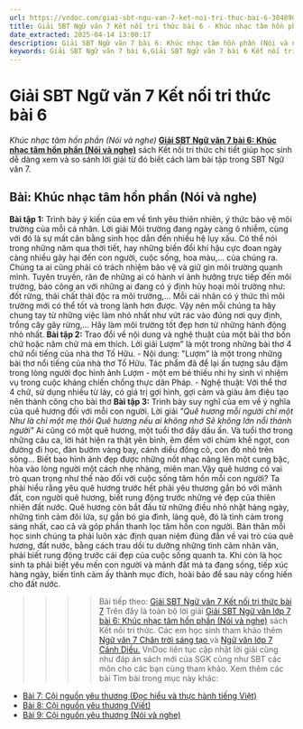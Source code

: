 ```yaml
---
url: https://vndoc.com/giai-sbt-ngu-van-7-ket-noi-tri-thuc-bai-6-304890
title: Giải SBT Ngữ văn 7 Kết nối tri thức bài 6 - Khúc nhạc tâm hồn phần (Nói và nghe) - VnDoc.com
date_extracted: 2025-04-14 13:00:17
description: Giải SBT Ngữ văn 7 bài 6: Khúc nhạc tâm hồn phần (Nói và nghe) sách Kết nối tri thức có đáp án chi tiết cho các bạn cùng tham khảo.
keywords: Giải SBT Ngữ văn 7 bài 6,Giải SBT Ngữ văn 7 bài 6 Kết nối tri thức,Giải sách bài tập Ngữ văn KNTT lớp 7,Ngữ văn lớp 7 Kết nối tri thức,giải bài tập ngữ văn lớp 7,bài Khúc nhạc tâm hồn phần (Nói và nghe)
---
```


# Giải SBT Ngữ văn 7 Kết nối tri thức bài 6
 _Khúc nhạc tâm hồn phần \(Nói và nghe\)_
[**Giải SBT Ngữ văn 7 bài 6: Khúc nhạc tâm hồn phần \(Nói và nghe\)**](<https://vndoc.com/giai-sbt-ngu-van-7-ket-noi-tri-thuc-bai-6-304890>) sách Kết nối tri thức chi tiết giúp học sinh dễ dàng xem và so sánh lời giải từ đó biết cách làm bài tập trong SBT Ngữ văn 7.
## Bài: Khúc nhạc tâm hồn phần \(Nói và nghe\)
**Bài tập 1:** Trình bày ý kiến của em về tình yêu thiên nhiên, ý thức bảo vệ môi trường của mỗi cá nhân.
Lời giải
Môi trường đang ngày càng ô nhiễm, cùng với đó là sự mất cân bằng sinh học dẫn đến nhiều hệ lụy xấu. Có thể nói trong những năm qua thời tiết, hay những biến đổi khí hậu cực đoan ngày càng nhiều gây hại đến con người, cuộc sống, hoa màu,... của chúng ra. Chúng ta ai cũng phải có trách nhiệm bảo vệ và giữ gìn môi trường quanh mình. Tuyên truyền, răn đe những ai có hành vi ảnh hưởng trực tiếp đến môi trường, báo công an với những ai đang có ý định hủy hoại môi trường như: đốt rừng, thải chất thải độc ra môi trường,... Mỗi cái nhân có ý thức thì môi trường mới có thể tốt và trong lành hơn được. Vậy nên mỗi chúng ta hãy chung tay từ những việc làm nhỏ nhất như vứt rác vào đúng nơi quy định, trồng cây gây rừng,... Hãy làm môi trường tốt đẹp hơn từ những hành động nhỏ nhất.
**Bài tập 2:** Trao đổi về nội dung và nghệ thuật của một bài thơ bốn chữ hoặc năm chữ mà em thích.
Lời giải
Lượm” là một trong những bài thơ 4 chữ nổi tiếng của nhà thơ Tố Hữu.
\- Nội dung: "Lượm” là một trong những bài thơ nổi tiếng của nhà thơ Tố Hữu. Tác phẩm đã để lại ấn tượng sâu đậm trong lòng người đọc hình ảnh Lượm - một em bé thiếu nhi hy sinh vì nhiệm vụ trong cuộc kháng chiến chống thực dân Pháp.
\- Nghệ thuật: Với thể thơ 4 chữ, sử dụng nhiều từ láy, có giá trị gợi hình, gợi cảm và giàu âm điệu tạo nên thành công cho bài thơ
**Bài tập 3:** Trình bày suy nghĩ của em về ý nghĩa của quê hương đối với mỗi con người.
Lời giải
 _"Quê hương mỗi người chỉ một_
 _Như là chỉ một mẹ thôi_
 _Quê hương nếu ai không nhớ_
 _Sẽ không lớn nổi thành người"_
Ai cũng có một quê hương, một tuổi thơ đầy dấu ấn. Và tuổi thơ trong những câu ca, lời hát hiện ra thật yên bình, êm đềm với chùm khế ngọt, con đường đi học, đàn bướm vàng bay, cánh diều đồng cỏ, con đò nhỏ trên sông… Biết bao hình ảnh đẹp được những nốt nhạc nâng lên một cung bậc, hòa vào lòng người một cách nhẹ nhàng, miên man.Vậy quê hương có vai trò quan trọng như thế nào đối với cuộc sống tâm hồn mỗi con người? Ta phải hiểu rằng yêu quê hương trước hết phải yêu thương gắn bó với mảnh đất, con người quê hương, biết rung động trước những vẻ đẹp của thiên nhiên đất nước. Quê hương còn bắt đầu từ những điều nhỏ nhặt hàng ngày, những tình cảm đôi lứa, sự gắn bó gia đình, làng quê, đó là tình cảm trong sáng nhất, cao cả và góp phần thanh lọc tâm hồn con người. Bản thân mỗi học sinh chúng ta phải luôn xác định quan niệm đúng đắn về vai trò của quê hương, đất nước, bằng cách trau dồi tu dưỡng những tình cảm nhân văn, phải biết rung động trước cái đẹp của cuộc sống quanh ta. Khi còn là học sinh ta phải biết yêu mến con người và mảnh đất mà ta đang sống, tiếp xúc hàng ngày, biến tình cảm ấy thành mục đích, hoài bảo để sau này cống hiến cho đất nước.
>>>> Bài tiếp theo: [Giải SBT Ngữ văn 7 Kết nối tri thức bài 7](<https://vndoc.com/giai-sbt-ngu-van-7-ket-noi-tri-thuc-bai-7-304892>)
Trên đây là toàn bộ lời giải [Giải SBT Ngữ văn lớp 7 bài 6: Khúc nhạc tâm hồn phần \(Nói và nghe\)](<https://vndoc.com/giai-sbt-ngu-van-7-ket-noi-tri-thuc-bai-6-304890>) sách Kết nối tri thức. Các em học sinh tham khảo thêm [Ngữ văn 7 Chân trời sáng tạo ](<https://vndoc.com/ngu-van-7-ctst-tap1>)và [Ngữ văn lớp 7 Cánh Diều.](<https://vndoc.com/ngu-van-7-tap-1-cd>) VnDoc liên tục cập nhật lời giải cũng như đáp án sách mới của SGK cũng như SBT các môn cho các bạn cùng tham khảo.
Xem thêm các bài Tìm bài trong mục này khác:
  * [Bài 7: Cội nguồn yêu thương \(Đọc hiểu và thực hành tiếng Việt\)](</giai-sbt-ngu-van-7-ket-noi-tri-thuc-bai-7-304892>)
  * [Bài 8: Cội nguồn yêu thương \(Viết\)](</giai-sbt-ngu-van-7-ket-noi-tri-thuc-bai-8-304893>)
  * [Bài 9: Cội nguồn yêu thương \(Nói và nghe\)](</giai-sbt-ngu-van-7-ket-noi-tri-thuc-bai-9-304896>)

